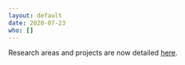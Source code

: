 ```yaml
---
layout: default
date: 2020-07-23
who: []
---
```


Research areas and projects are now detailed [here](/research).